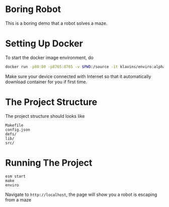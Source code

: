 Boring Robot
===
This is a boring demo that a robot solves a maze.

Setting Up Docker
===

To start the docker image environment, do
```bash
docker run -p80:80 -p8765:8765 -v $PWD:/source -it klavins/enviro:alpha bash
```
Make sure your device connected with Internet so that it automatically download container for you if first time.

The Project Structure
===
The project structure should looks like
```
Makefile
config.json
defs/
lib/
src/
```

Running The Project
===
```
esm start
make
enviro
```
Navigate to `http://localhost`, the page will show you a robot is escaping from a maze

